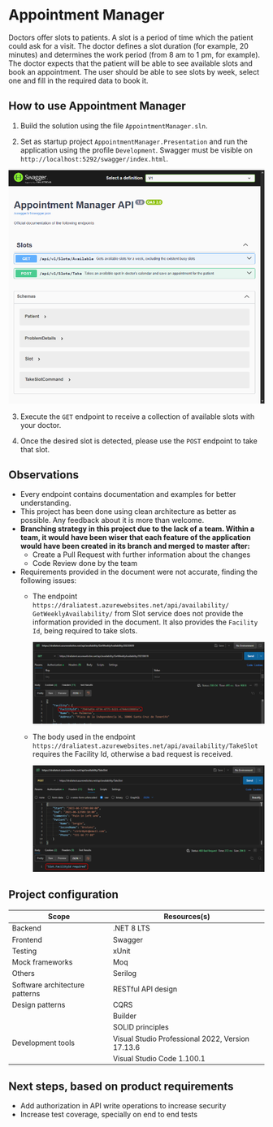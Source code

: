 # Appointment Manager
Doctors offer slots to patients. A slot is a period of time which the patient could ask
for a visit. The doctor defines a slot duration (for example, 20 minutes) and
determines the work period (from 8 am to 1 pm, for example). The doctor expects
that the patient will be able to see available slots and book an appointment.
The user should be able to see slots by week, select one and fill in the required data
to book it.

## How to use Appointment Manager

1. Build the solution using the file `AppointmentManager.sln`.

2. Set as startup project `AppointmentManager.Presentation` and run the application using the profile `Development`. Swagger must be visible on `http://localhost:5292/swagger/index.html`.

![Swagger available](./documentation/images/swagger_available.png)

3. Execute the `GET` endpoint to receive a collection of available slots with your doctor.

4. Once the desired slot is detected, please use the `POST` endpoint to take that slot.

## Observations

* Every endpoint contains documentation and examples for better understanding.
* This project has been done using clean architecture as better as possible.
Any feedback about it is more than welcome.
* **Branching strategy in this project due to the lack of a team. Within a team, it would have been wiser that each feature of the application would have been created in its branch and merged to master after:**
    * Create a Pull Request with further information about the changes
    * Code Review done by the team
* Requirements provided in the document were not accurate, finding the following issues:
    - The endpoint `https://draliatest.azurewebsites.net/api/availability/  GetWeeklyAvailability/` from Slot service does not provide the information provided in the document. It also provides the `Facility Id`, being required to take slots.

        ![Get response from Slot service](./documentation/images/slot_service_get_response.png)

    - The body used in the endpoint `https://draliatest.azurewebsites.net/api/availability/TakeSlot` requires the Facility Id, otherwise a bad request is received.

        ![Post response from Slot service](./documentation/images/slot_service_post_facilityId_required.png)

## Project configuration

| Scope  | Resources(s)  |
|---|---|
| Backend | .NET 8 LTS  |
| Frontend  | Swagger |
| Testing  | xUnit |
| Mock frameworks  | Moq |
| Others | Serilog
| Software architecture patterns | RESTful API design
| Design patterns | CQRS
| | Builder
| | SOLID principles
| Development tools | Visual Studio Professional 2022, Version 17.13.6
| | Visual Studio Code 1.100.1

## Next steps, based on product requirements

* Add authorization in API write operations to increase security
* Increase test coverage, specially on end to end tests
